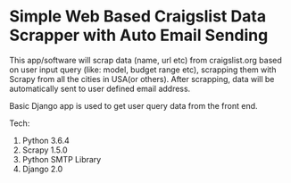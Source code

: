 # Simple Web Based Craigslist Data Scrapper with Auto Email Sending

This app/software will scrap data (name, url etc) from craigslist.org based on user input query (like: model, budget range etc), scrapping them with Scrapy from all the cities in USA(or others). After scrapping, data will be automatically sent to user defined email address.

Basic Django app is used to get user query data from the front end.

Tech:
1. Python 3.6.4
2. Scrapy 1.5.0
3. Python SMTP Library
4. Django 2.0

